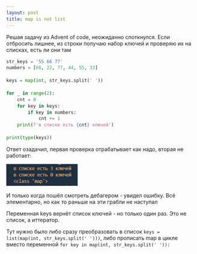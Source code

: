 ```yaml
---
layout: post
title: map is not list
---
```


Решая задачу из Advent of code, неожиданно споткнулся. Если отбросить лишнее, из строки получаю набор ключей и проверяю их на списках, есть ли они там

```python
str_keys = '55 66 77'
numbers = [66, 22, 77, 44, 55, 33]

keys = map(int, str_keys.split(' '))

for _ in range(2):
    cnt = 0
    for key in keys:
        if key in numbers:
            cnt += 1
    print(f'в списке есть {cnt} ключей')

print(type(keys))
```

Ответ озадачил, первая проверка отрабатывает как надо, вторая не работает:

![](/./images\2023-12-06-map-is-not-list.png) 

И только когда пошёл смотреть дебагером - увидел ошибку. Всё элементарно, но как то раньше на эти грабли не наступал

Переменная keys вернёт список ключей - но только один раз. Это не список, а иттератор.

Тут нужно было либо сразу преобразовать в список `keys = list(map(int, str_keys.split(' ')))`, либо прописать map в цикле вместо переменной `for key in map(int, str_keys.split(' ')):`